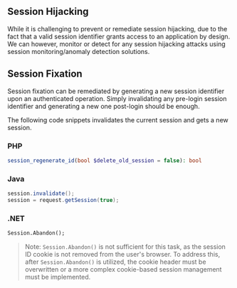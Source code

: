 ## Session Hijacking
While it is challenging to prevent or remediate session hijacking, due to the fact that a valid session identifier grants access to an application by design. We can however, monitor or detect for any session hijacking attacks using session monitoring/anomaly detection solutions.
## Session Fixation
Session fixation can be remediated by generating a new session identifier upon an authenticated operation. Simply invalidating any pre-login session identifier and generating a new one post-login should be enough.

The following code snippets invalidates the current session and gets a new session.
### PHP
```php
session_regenerate_id(bool $delete_old_session = false): bool
```
### Java
```java
session.invalidate();
session = request.getSession(true);
```
### .NET
```asp
Session.Abandon();
```
> Note: `Session.Abandon()` is not sufficient for this task, as the session ID cookie is not removed from the user's browser. To address this, after `Session.Abandon()` is utilized, the cookie header must be overwritten or a more complex cookie-based session management must be implemented.
